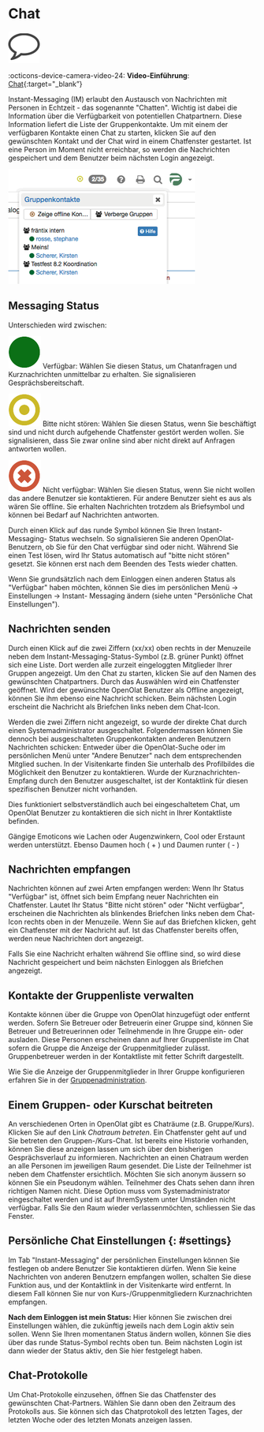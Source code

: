 # Chat

![Chat icon](assets/chat_icon.png)

:octicons-device-camera-video-24: **Video-Einführung**: [Chat](<https://www.youtube.com/embed/OX44EiWqZTk>){:target="_blank”}

Instant-Messaging (IM) erlaubt den Austausch von Nachrichten mit Personen in Echtzeit - das sogenannte "Chatten". Wichtig ist dabei die Information über die Verfügbarkeit von potentiellen Chatpartnern. Diese Information liefert die Liste der Gruppenkontakte. Um mit einem der verfügbaren Kontakte einen Chat zu starten, klicken Sie auf den gewünschten Kontakt und der Chat wird in einem Chatfenster gestartet. Ist eine Person im Moment nicht erreichbar, so werden die Nachrichten gespeichert und dem Benutzer beim nächsten Login angezeigt.  
  

![Gruppenchat-Fenster](assets/chat_group_DE.gif)

## Messaging Status
Unterschieden wird zwischen:

![Icon "Verfügbar"](assets/available.png)
Verfügbar: Wählen Sie diesen Status, um Chatanfragen und Kurznachrichten unmittelbar zu erhalten. Sie signalisieren Gesprächsbereitschaft.

![Icon "Bitte nicht stören"](assets/nodisturb.png)
Bitte nicht stören: Wählen Sie diesen Status, wenn Sie beschäftigt sind und nicht durch aufgehende Chatfenster gestört werden wollen. Sie signalisieren, dass Sie zwar online sind aber nicht direkt auf Anfragen antworten wollen.

![Icon "Nicht verfügbar"](assets/notavailable.png)
Nicht verfügbar: Wählen Sie diesen Status, wenn Sie nicht wollen das andere Benutzer sie kontaktieren. Für andere Benutzer sieht es aus als wären Sie offline. Sie erhalten Nachrichten trotzdem als Briefsymbol und können bei Bedarf auf Nachrichten antworten.

Durch einen Klick auf das runde Symbol können Sie Ihren Instant-Messaging- Status wechseln. So signalisieren Sie anderen OpenOlat-Benutzern, ob Sie für den Chat verfügbar sind oder nicht. Während Sie einen Test lösen, wird Ihr Status automatisch auf "bitte nicht stören" gesetzt. Sie können erst nach dem Beenden des Tests wieder chatten.

Wenn Sie grundsätzlich nach dem Einloggen einen anderen Status als "Verfügbar" haben möchten, können Sie dies im persönlichen Menü → Einstellungen → Instant- Messaging ändern (siehe unten "Persönliche Chat Einstellungen").

## Nachrichten senden
Durch einen Klick auf die zwei Ziffern (xx/xx) oben rechts in der Menuzeile
neben dem Instant-Messaging-Status-Symbol (z.B. grüner Punkt) öffnet sich eine Liste. Dort werden alle zurzeit eingeloggten Mitglieder Ihrer Gruppen angezeigt. Um den Chat zu starten, klicken Sie auf den Namen des gewünschten Chatpartners. Durch das Auswählen wird ein Chatfenster geöffnet. Wird der gewünschte OpenOlat Benutzer als Offline angezeigt, können Sie ihm ebenso eine Nachricht schicken. Beim nächsten Login erscheint die Nachricht als Briefchen links neben dem Chat-Icon.

Werden die zwei Ziffern nicht angezeigt, so wurde der direkte Chat durch einen Systemadministrator ausgeschaltet. Folgendermassen können Sie dennoch bei ausgeschalteten Gruppenkontakten anderen Benutzern Nachrichten schicken: Entweder über die OpenOlat-Suche oder im persönlichen Menü unter "Andere Benutzer" nach dem entsprechenden Mitglied suchen. In der Visitenkarte finden
Sie unterhalb des Profilbildes die Möglichkeit den Benutzer zu kontaktieren. Wurde der Kurznachrichten-Empfang durch den Benutzer ausgeschaltet, ist der Kontaktlink für diesen spezifischen Benutzer nicht vorhanden.

Dies funktioniert selbstverständlich auch bei eingeschaltetem Chat, um OpenOlat Benutzer zu kontaktieren die sich nicht in Ihrer Kontaktliste befinden.

Gängige Emoticons wie Lachen oder Augenzwinkern, Cool oder Erstaunt werden unterstützt. Ebenso Daumen hoch ( + ) und Daumen runter ( - )

## Nachrichten empfangen
Nachrichten können auf zwei Arten empfangen werden: Wenn Ihr Status "Verfügbar" ist, öffnet sich beim Empfang neuer Nachrichten ein Chatfenster.
Lautet Ihr Status "Bitte nicht stören" oder "Nicht verfügbar", erscheinen die Nachrichten als blinkendes Briefchen links neben dem Chat-Icon rechts oben in der Menuzeile. Wenn Sie auf das Briefchen klicken, geht ein Chatfenster mit der Nachricht auf. Ist das Chatfenster bereits offen, werden neue Nachrichten dort angezeigt.

Falls Sie eine Nachricht erhalten während Sie offline sind, so wird diese Nachricht gespeichert und beim nächsten Einloggen als Briefchen angezeigt.

## Kontakte der Gruppenliste verwalten
Kontakte können über die Gruppe von OpenOlat hinzugefügt oder entfernt werden.
Sofern Sie Betreuer oder Betreuerin einer Gruppe sind, können Sie Betreuer und Betreuerinnen oder Teilnehmende in Ihre Gruppe ein- oder ausladen. Diese Personen erscheinen dann auf Ihrer Gruppenliste im Chat sofern die Gruppe die Anzeige der Gruppenmitglieder zulässt. Gruppenbetreuer werden in der Kontaktliste mit fetter Schrift dargestellt.

Wie Sie die Anzeige der Gruppenmitglieder in Ihrer Gruppe konfigurieren erfahren Sie in der [Gruppenadministration](../groups/Group_Administration.de.md).

## Einem Gruppen- oder Kurschat beitreten
An verschiedenen Orten in OpenOlat gibt es Chaträume (z.B. Gruppe/Kurs).
Klicken Sie auf den Link _Chatraum betreten_. Ein Chatfenster geht auf und Sie betreten den Gruppen-/Kurs-Chat. Ist bereits eine Historie vorhanden, können Sie diese anzeigen lassen um sich über den bisherigen Gesprächsverlauf zu informieren. Nachrichten an einen Chatraum werden an alle Personen im jeweiligen Raum gesendet. Die Liste der Teilnehmer ist neben dem Chatfenster ersichtlich. Möchten Sie sich anonym äussern so können Sie ein Pseudonym wählen. Teilnehmer des Chats sehen dann ihren richtigen Namen nicht. Diese Option muss vom Systemadministrator eingeschaltet werden und ist auf IhremSystem unter Umständen nicht verfügbar. Falls Sie den Raum wieder verlassenmöchten, schliessen Sie das Fenster.

## Persönliche Chat Einstellungen {: #settings}
Im Tab "Instant-Messaging" der persönlichen Einstellungen können Sie festlegen ob andere Benutzer Sie kontaktieren dürfen. Wenn Sie keine Nachrichten von anderen Benutzern empfangen wollen, schalten Sie diese Funktion aus, und der Kontaktlink in der Visitenkarte wird entfernt. In diesem Fall können Sie nur von Kurs-/Gruppenmitgliedern Kurznachrichten empfangen.

 **Nach dem Einloggen ist mein Status:**
Hier können Sie zwischen drei Einstellungen wählen, die zukünftig jeweils nach dem Login aktiv sein sollen. Wenn Sie Ihren momentanen Status ändern wollen, können Sie dies über das runde Status-Symbol rechts oben tun. Beim nächsten Login ist dann wieder der Status aktiv, den Sie hier festgelegt haben.

## Chat-Protokolle
Um Chat-Protokolle einzusehen, öffnen Sie das Chatfenster des gewünschten Chat-Partners. Wählen Sie dann oben den Zeitraum des Protokolls aus. Sie können sich das Chatprotokoll des letzten Tages, der letzten Woche oder des letzten Monats anzeigen lassen.